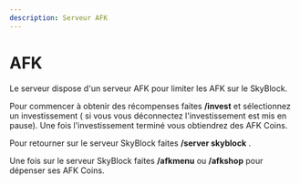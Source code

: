 ```yaml
---
description: Serveur AFK
---
```


# AFK

Le serveur dispose d'un serveur AFK pour limiter les AFK sur le SkyBlock.

Pour commencer à obtenir des récompenses faites **/invest** et sélectionnez un investissement \( si vous vous déconnectez l'investissement est mis en pause\). Une fois l'investissement terminé vous obtiendrez des AFK Coins.

Pour retourner sur le serveur SkyBlock faites **/server skyblock** .



Une fois sur le serveur SkyBlock faites **/afkmenu** ou **/afkshop** pour dépenser ses AFK Coins.

